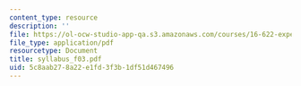```yaml
---
content_type: resource
description: ''
file: https://ol-ocw-studio-app-qa.s3.amazonaws.com/courses/16-622-experimental-projects-ii-fall-2003/5c8aab278a22e1fd3f3b1df51d467496_syllabus_f03.pdf
file_type: application/pdf
resourcetype: Document
title: syllabus_f03.pdf
uid: 5c8aab27-8a22-e1fd-3f3b-1df51d467496
---
```

